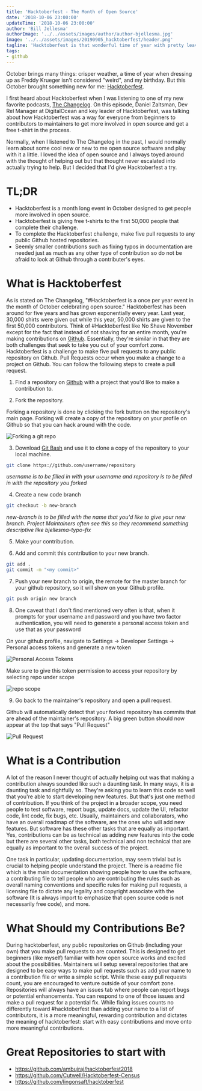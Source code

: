 ```yaml
---
title: 'Hacktoberfest - The Month of Open Source'
date: '2018-10-06 23:00:00'
updateTime: '2018-10-06 23:00:00'
author: 'Bill Jellesma'
authorImage: '../../assets/images/author/author-bjellesma.jpg'
image: '../../assets/images/20190905_hacktoberfest/header.png'
tagline: 'Hacktoberfest is that wonderful time of year with pretty leaves, pumpkin spiced lattes, and programming.'
tags:
- github
---
```

October brings many things: crisper weather, a time of year when dressing up as Freddy Krueger isn't considered "weird", and my birthday. But this October brought something new for me: [Hacktoberfest](https://hacktoberfest.digitalocean.com).

I first heard about Hacktoberfest when I was listening to one of my new favorite podcasts, [The Changelog](https://changelog.com/podcast/317). On this episode, Daniel Zaltsman, Dev Rel Manager at DigitalOcean and key leader of Hacktoberfest, was talking about how Hacktoberfest was a way for everyone from beginners to contributors to maintainers to get more involved in open source and get a free t-shirt in the process.

Normally, when I listened to The Changelog in the past, I would normally learn about some cool new or new to me open source software and play with it a little. I loved the idea of open source and I always toyed around with the thought of helping out but that thought never escalated into actually trying to help. But I decided that I'd give Hacktoberfest a try.

# TL;DR

* Hacktoberfest is a month long event in October designed to get people more involved in open source.
* Hacktoberfest is giving free t-shirts to the first 50,000 people that complete their challenge.
* To complete the Hacktoberfest challenge, make five pull requests to any public Github hosted repositories.
* Seemly smaller contributions such as fixing typos in documentation are needed just as much as any other type of contribution so do not be afraid to look at Github through a contributer's eyes.

# What is Hacktoberfest

As is stated on The Changelog, "#Hacktoberfest is a once per year event in the month of October celebrating open source." Hacktoberfest has been around for five years and has grown exponentially every year. Last year, 30,000 shirts were given out while this year, 50,000 shirts are given to the first 50,000 contributors. Think of #Hacktoberfest like No Shave November except for the fact that instead of not shaving for an entire month, you're making contributions on [Github](https://Github.com). Essentially, they're similar in that they are both challenges that seek to take you out of your comfort zone. Hacktoberfest is a challenge to make five pull requests to any public repository on Github. Pull Requests occur when you make a change to a project on Github. You can follow the following steps to create a pull request.

1. Find a repository on [Github](https://github.com) with a project that you'd like to make a contribution to.

2. Fork the repository.

Forking a repository is done by clicking the fork button on the repository's main page. Forking will create a copy of the repository on your profile on Github so that you can hack around with the code.

![Forking a git repo](../../assets/images/20190905_hacktoberfest/fork.PNG)

3. Download [Git Bash](https://git-scm.com/downloads) and use it to clone a copy of the repository to your local machine.

```bash
git clone https://github.com/username/repository
```

*username is to be filled in with your username and repository is to be filled in with the repository you forked*

4. Create a new code branch

```bash
git checkout -b new-branch
```

*new-branch is to be filled with the name that you'd like to give your new branch. Project Maintainers often see this so they recommend something descriptive like bjellesma-typo-fix*

5. Make your contribution.

6. Add and commit this contribution to your new branch.

```bash
git add .
git commit -m "<my commit>"
```

7. Push your new branch to origin, the remote for the master branch for your github repository, so it will show on your Github profile.

```bash
git push origin new branch
```

8. One caveat that I don't find mentioned very often is that, when it prompts for your username and password and you have two factor authentication, you will need to generate a personal access token and use that as your password

On your github profile, navigate to Settings -> Developer Settings -> Personal access tokens and generate a new token

![Personal Access Tokens](../../assets/images/20190905_hacktoberfest/tokens.PNG)

Make sure to give this token permission to access your repository by selecting repo under scope

![repo scope](../../assets/images/20190905_hacktoberfest/scope.PNG)

9. Go back to the maintainer's repository and open a pull request.

Github will automatically detect that your forked repository has commits that are ahead of the maintainer's repository. A big green button should now appear at the top that says "Pull Request"

![Pull Request](../../assets/images/20190905_hacktoberfest/pull-request.PNG)

# What is a Contribution

A lot of the reason I never thought of actually helping out was that making a contribution always sounded like such a daunting task. In many ways, it is a daunting task and rightfully so. They're asking you to learn this code so well that you're able to start developing new features. But that's just one method of contribution. If you think of the project in a broader scope, you need people to test software, report bugs, update docs, update the UI, refactor code, lint code, fix bugs, etc. Usually, maintainers and collaborators, who have an overall roadmap of the software, are the ones who will add new features. But software has these other tasks that are equally as important. Yes, contributions can be as technical as adding new features into the code but there are several other tasks, both technical and non technical that are equally as important to the overall success of the project.

One task in particular, updating documentation, may seem trivial but is crucial to helping people understand the project. There is a readme file which is the main documentation showing people how to use the software, a contributing file to tell people who are contributing the rules such as overall naming conventions and specific rules for making pull requests, a licensing file to dictate any legality and copyright associate with the software (It is always import to emphasize that open source code is not necessarily free code), and more.

# What Should my Contributions Be?

During hacktoberfest, any public repositories on Github (including your own) that you make pull requests to are counted. This is designed to get beginners (like myself) familiar with how open source works and excited about the possibilities. Maintainers will setup several repositories that are designed to be easy ways to make pull requests such as add your name to a contribution file or write a simple script. While these easy pull requests count, you are encouraged to venture outside of your comfort zone. Repositories will always have an issues tab where people can report bugs or potential enhancements. You can respond to one of those issues and make a pull request for a potential fix. While fixing issues counts no differently toward #hacktoberfest than adding your name to a list of contributors, it is a more meaningful, rewarding contribution and dictates the meaning of hacktoberfest: start with easy contributions and move onto more meaningful contributions.

# Great Repositories to start with

* https://github.com/ambujraj/hacktoberfest2018
* https://github.com/Cutwell/Hacktoberfest-Census
* https://github.com/lingonsaft/hacktoberfest
